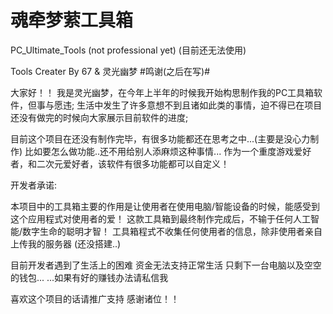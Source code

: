 # 魂牵梦萦工具箱 #
PC_Ultimate_Tools (not professional yet) (目前还无法使用)

Tools Creater By 67 & 灵光幽梦
#鸣谢(之后在写)#

大家好！！ 我是灵光幽梦，在今年上半年的时候我开始构思制作我的PC工具箱软件，但事与愿违;
生活中发生了许多意想不到且诸如此类的事情，迫不得已在项目还没有做完的时候向大家展示目前软件的进度;

目前这个项目在还没有制作完毕，有很多功能都还在思考之中...(主要是没心力制作)
比如要怎么做功能..还不用给别人添麻烦这种事情...
作为一个重度游戏爱好者，和二次元爱好者，该软件有很多功能都可以自定义！

开发者承诺:

本项目中的工具箱主要的作用是让使用者在使用电脑/智能设备的时候，能感受到这个应用程式对使用者的爱！
这款工具箱到最终制作完成后，不输于任何人工智能/数字生命的聪明才智！
工具箱程式不收集任何使用者的信息，除非使用者亲自上传我的服务器 (还没搭建..)

目前开发者遇到了生活上的困难 资金无法支持正常生活 只剩下一台电脑以及空空的钱包...
...如果有好的赚钱办法请私信我

喜欢这个项目的话请推广支持 感谢诸位！！
